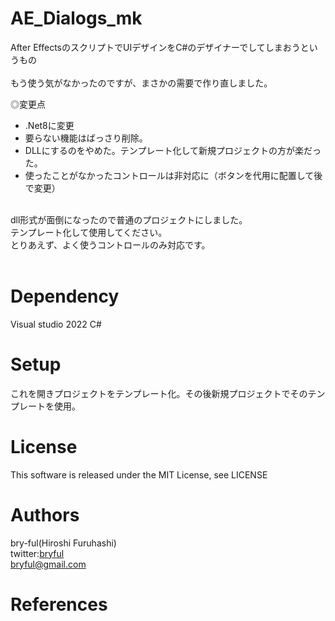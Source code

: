 # AE_Dialogs_mk
After EffectsのスクリプトでUIデザインをC#のデザイナーでしてしまおうというもの<br>
<br>
もう使う気がなかったのですが、まさかの需要で作り直しました。<br>

◎変更点
* .Net8に変更<br>
* 要らない機能はばっさり削除。
* DLLにするのをやめた。テンプレート化して新規プロジェクトの方が楽だった。
* 使ったことがなかったコントロールは非対応に（ボタンを代用に配置して後で変更）


<br>
dll形式が面倒になったので普通のプロジェクトにしました。<br>
テンプレート化して使用してください。

<br>
とりあえず、よく使うコントロールのみ対応です。<br>
<br>

# Dependency
Visual studio 2022 C#


# Setup
これを開きプロジェクトをテンプレート化。その後新規プロジェクトでそのテンプレートを使用。<be>

# License

This software is released under the MIT License, see LICENSE<br>

# Authors

bry-ful(Hiroshi Furuhashi)<br>
twitter:[bryful](https://twitter.com/bryful) <br>
bryful@gmail.com <br>

# References
